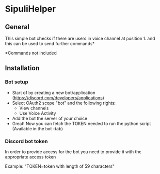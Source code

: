 # SipuliHelper

## General
This simple bot checks if there are users in voice channel at position 1. and this can be used to send further commands*

*Commands not included

## Installation
### Bot setup
* Start of by creating a new bot/application (https://discord.com/developers/applications)
* Select OAuth2 scope "bot" and the following rights:
    * View channels
    * Use Voice Activity
* Add the bot the server of your choice
* Great! Now you can fetch the TOKEN needed to run the python script (Available in the bot -tab)

### Discord bot token
In order to provide access for the bot you need to provide it with the appropriate access token 

Example: "TOKEN=token with length of 59 characters"
